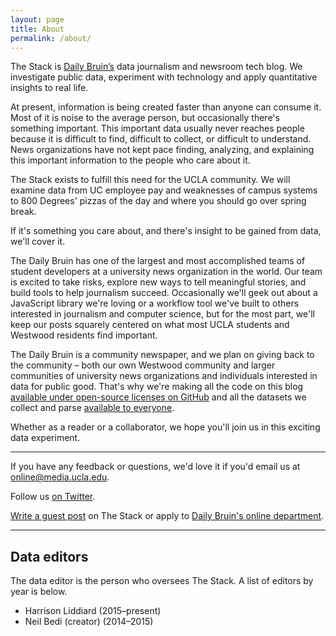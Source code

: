 ```yaml
---
layout: page
title: About
permalink: /about/
---
```



The Stack is [Daily Bruin’s](http://dailybruin.com/) data journalism and newsroom tech blog. We investigate public data, experiment with technology and apply quantitative insights to real life.

At present, information is being created faster than anyone can consume it. Most of it is noise to the average person, but occasionally there's something important. This important data usually never reaches people because it is difficult to find, difficult to collect, or difficult to understand. News organizations have not kept pace finding, analyzing, and explaining this important information to the people who care about it.

The Stack exists to fulfill this need for the UCLA community. We will examine data from UC employee pay and weaknesses of campus systems to 800 Degrees' pizzas of the day and where you should go over spring break.

If it's something you care about, and there's insight to be gained from data, we'll cover it.

The Daily Bruin has one of the largest and most accomplished teams of student developers at a university news organization in the world. Our team is excited to take risks, explore new ways to tell meaningful stories, and build tools to help journalism succeed. Occasionally we'll geek out about a JavaScript library we're loving or a workflow tool we've built to others interested in journalism and computer science, but for the most part, we'll keep our posts squarely centered on what most UCLA students and Westwood residents find important.

The Daily Bruin is a community newspaper, and we plan on giving back to the community – both our own Westwood community and larger communities of university news organizations and individuals interested in data for public good. That's why we're making all the code on this blog [available under open-source licenses on GitHub](https://github.com/daily-bruin/) and all the datasets we collect and parse [available to everyone](https://github.com/daily-bruin/datasets/).

Whether as a reader or a collaborator, we hope you'll join us in this exciting data experiment.

---

If you have any feedback or questions, we'd love it if you'd email us at [online@media.ucla.edu](online@media.ucla.edu).

Follow us [on Twitter](https://twitter.com/_thestack/).

[Write a guest post](#) on The Stack or apply to [Daily Bruin's online department](http://recruiting.dailybruin.com/applications/daily-bruin/web-developer-intern/).

---

## Data editors

The data editor is the person who oversees The Stack. A list of editors by year is below.

- Harrison Liddiard (2015–present)
- Neil Bedi (creator) (2014–2015)
